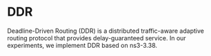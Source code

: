 # DDR
Deadline-Driven Routing (DDR) is a distributed traffic-aware adaptive routing protocol that provides delay-guaranteed service. In our experiments, we implement DDR based on ns3-3.38.
